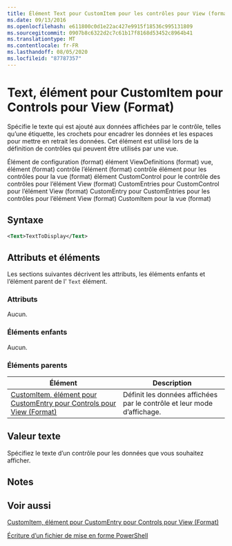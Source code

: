 ```yaml
---
title: Élément Text pour CustomItem pour les contrôles pour View (format) | Microsoft Docs
ms.date: 09/13/2016
ms.openlocfilehash: e611800c0d1e22ac427e9915f18536c995131809
ms.sourcegitcommit: 0907b8c6322d2c7c61b17f8168d53452c8964b41
ms.translationtype: MT
ms.contentlocale: fr-FR
ms.lasthandoff: 08/05/2020
ms.locfileid: "87787357"
---
```

# <a name="text-element-for-customitem-for-controls-for-view-format"></a>Text, élément pour CustomItem pour Controls pour View (Format)

Spécifie le texte qui est ajouté aux données affichées par le contrôle, telles qu’une étiquette, les crochets pour encadrer les données et les espaces pour mettre en retrait les données. Cet élément est utilisé lors de la définition de contrôles qui peuvent être utilisés par une vue.

Élément de configuration (format) élément ViewDefinitions (format) vue, élément (format) contrôle l’élément (format) contrôle élément pour les contrôles pour la vue (format) élément CustomControl pour le contrôle des contrôles pour l’élément View (format) CustomEntries pour CustomControl pour l’élément View (format) CustomEntry pour CustomEntries pour les contrôles pour l’élément View (format) CustomItem pour la vue (format)

## <a name="syntax"></a>Syntaxe

```xml
<Text>TextToDisplay</Text>
```

## <a name="attributes-and-elements"></a>Attributs et éléments

Les sections suivantes décrivent les attributs, les éléments enfants et l’élément parent de l' `Text` élément.

### <a name="attributes"></a>Attributs

Aucun.

### <a name="child-elements"></a>Éléments enfants

Aucun.

### <a name="parent-elements"></a>Éléments parents

|Élément|Description|
|-------------|-----------------|
|[CustomItem, élément pour CustomEntry pour Controls pour View (Format)](./customitem-element-for-customentry-for-controls-for-view-format.md)|Définit les données affichées par le contrôle et leur mode d’affichage.|

## <a name="text-value"></a>Valeur texte

Spécifiez le texte d’un contrôle pour les données que vous souhaitez afficher.

## <a name="remarks"></a>Notes

## <a name="see-also"></a>Voir aussi

[CustomItem, élément pour CustomEntry pour Controls pour View (Format)](./customitem-element-for-customentry-for-controls-for-view-format.md)

[Écriture d’un fichier de mise en forme PowerShell](./writing-a-powershell-formatting-file.md)
